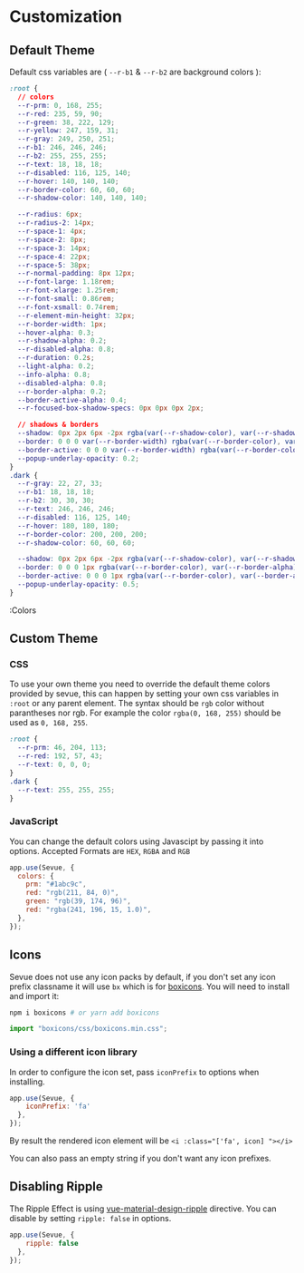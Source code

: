 # Customization

## Default Theme

Default css variables are ( `--r-b1` & `--r-b2` are background colors ):

```css
:root {
  // colors
  --r-prm: 0, 168, 255;
  --r-red: 235, 59, 90;
  --r-green: 38, 222, 129;
  --r-yellow: 247, 159, 31;
  --r-gray: 249, 250, 251;
  --r-b1: 246, 246, 246;
  --r-b2: 255, 255, 255;
  --r-text: 18, 18, 18;
  --r-disabled: 116, 125, 140;
  --r-hover: 140, 140, 140;
  --r-border-color: 60, 60, 60;
  --r-shadow-color: 140, 140, 140;

  --r-radius: 6px;
  --r-radius-2: 14px;
  --r-space-1: 4px;
  --r-space-2: 8px;
  --r-space-3: 14px;
  --r-space-4: 22px;
  --r-space-5: 38px;
  --r-normal-padding: 8px 12px;
  --r-font-large: 1.18rem;
  --r-font-xlarge: 1.25rem;
  --r-font-small: 0.86rem;
  --r-font-xsmall: 0.74rem;
  --r-element-min-height: 32px;
  --r-border-width: 1px;
  --hover-alpha: 0.3;
  --r-shadow-alpha: 0.2;
  --r-disabled-alpha: 0.8;
  --r-duration: 0.2s;
  --light-alpha: 0.2;
  --info-alpha: 0.8;
  --disabled-alpha: 0.8;
  --r-border-alpha: 0.2;
  --border-active-alpha: 0.4;
  --r-focused-box-shadow-specs: 0px 0px 0px 2px;

  // shadows & borders
  --shadow: 0px 2px 6px -2px rgba(var(--r-shadow-color), var(--r-shadow-alpha));
  --border: 0 0 0 var(--r-border-width) rgba(var(--r-border-color), var(--r-border-alpha));
  --border-active: 0 0 0 var(--r-border-width) rgba(var(--r-border-color), var(--border-active-alpha));
  --popup-underlay-opacity: 0.2;
}
.dark {
  --r-gray: 22, 27, 33;
  --r-b1: 18, 18, 18;
  --r-b2: 30, 30, 30;
  --r-text: 246, 246, 246;
  --r-disabled: 116, 125, 140;
  --r-hover: 180, 180, 180;
  --r-border-color: 200, 200, 200;
  --r-shadow-color: 60, 60, 60;

  --shadow: 0px 2px 6px -2px rgba(var(--r-shadow-color), var(--r-shadow-alpha));
  --border: 0 0 0 1px rgba(var(--r-border-color), var(--r-border-alpha));
  --border-active: 0 0 0 1px rgba(var(--r-border-color), var(--border-active-alpha));
  --popup-underlay-opacity: 0.5;
}

```

:Colors


## Custom Theme

### CSS

To use your own theme you need to override the default theme colors provided by sevue, this can happen by setting your own css variables in `:root` or any parent element. The syntax should be `rgb` color without parantheses nor rgb. For example the color `rgba(0, 168, 255)` should be used as `0, 168, 255`.

```css
:root {
  --r-prm: 46, 204, 113;
  --r-red: 192, 57, 43;
  --r-text: 0, 0, 0;
}
.dark {
  --r-text: 255, 255, 255;
}
```

### JavaScript

You can change the default colors using Javascipt by passing it into options.
Accepted Formats are `HEX`, `RGBA` and `RGB`

```js
app.use(Sevue, {
  colors: {
    prm: "#1abc9c",
    red: "rgb(211, 84, 0)",
    green: "rgb(39, 174, 96)",
    red: "rgba(241, 196, 15, 1.0)",
  },
});
```

## Icons

Sevue does not use any icon packs by default, if you don't set any icon prefix classname it will use `bx` which is for [boxicons](https://boxicons.com/). You will need to install and import it:

```bash
npm i boxicons # or yarn add boxicons
```
```js
import "boxicons/css/boxicons.min.css";
```

### Using a different icon library

In order to configure the icon set, pass `iconPrefix` to options when installing.

```js
app.use(Sevue, {
    iconPrefix: 'fa'
  },
});
```

By result the rendered icon element will be `<i :class="['fa', icon] "></i>`

You can also pass an empty string if you don't want any icon prefixes.

## Disabling Ripple
The Ripple Effect is using [vue-material-design-ripple](https://github.com/partyka1/vue-material-design-ripple) directive.
You can disable by setting `ripple: false` in options.

```js
app.use(Sevue, {
    ripple: false
  },
});
```